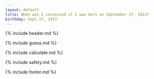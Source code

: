 ```yaml
---
layout: default
title: When was I conceived if I was born on September 17, 1913?
birthday: Sept 17, 1913
---
```


{% include header.md %}

{% include guess.md %}

{% include calculate.md %}

{% include safety.md %}

{% include footer.md %}



